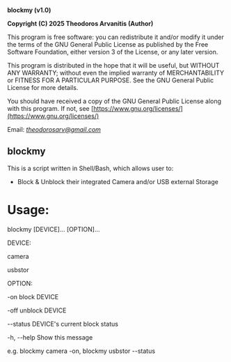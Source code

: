 **blockmy (v1.0)**

**Copyright (C) 2025 Theodoros Arvanitis (Author)**

This program is free software: you can redistribute it and/or modify
it under the terms of the GNU General Public License as published by
the Free Software Foundation, either version 3 of the License, or
any later version.

This program is distributed in the hope that it will be useful,
but WITHOUT ANY WARRANTY; without even the implied warranty of
MERCHANTABILITY or FITNESS FOR A PARTICULAR PURPOSE.  See the
GNU General Public License for more details.

You should have received a copy of the GNU General Public License
along with this program.  If not, see [https://www.gnu.org/licenses/](https://www.gnu.org/licenses/)

Email: *theodorosarv@gmail.com*

## blockmy ##

This is a script written in Shell/Bash, which allows user to:

* Block & Unblock their integrated Camera and/or USB external Storage

# Usage: #

blockmy [DEVICE]... [OPTION]...

DEVICE:
 
   camera
 
   usbstor

OPTION:
 
  -on	 block DEVICE
 
  -off	 unblock DEVICE
 
  --status	 DEVICE's current block status
 
  -h, --help	 Show this message

e.g.  blockmy camera -on,  blockmy usbstor --status


